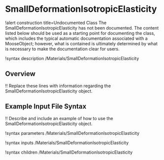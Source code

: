 # SmallDeformationIsotropicElasticity

!alert construction title=Undocumented Class
The SmallDeformationIsotropicElasticity has not been documented. The content listed below should be used as a starting point for
documenting the class, which includes the typical automatic documentation associated with a
MooseObject; however, what is contained is ultimately determined by what is necessary to make the
documentation clear for users.

!syntax description /Materials/SmallDeformationIsotropicElasticity

## Overview

!! Replace these lines with information regarding the SmallDeformationIsotropicElasticity object.

## Example Input File Syntax

!! Describe and include an example of how to use the SmallDeformationIsotropicElasticity object.

!syntax parameters /Materials/SmallDeformationIsotropicElasticity

!syntax inputs /Materials/SmallDeformationIsotropicElasticity

!syntax children /Materials/SmallDeformationIsotropicElasticity
